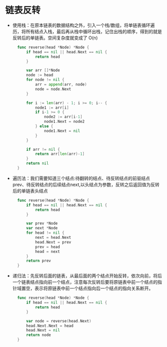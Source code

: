 # 链表反转



* 使用栈：在原本链表的数据结构之外，引入一个栈/数组，将单链表循环遍历，将所有结点入栈，最后再从栈中循环出栈，记住出栈的顺序，得到的就是反转后的单链表。空间复杂度就变成了 O\(n\)

  ```go
    func reverse(head *Node) *Node {
        if head == nil || head.Next == nil {
            return head
        }

        var arr []*Node
        node := head
        for node != nil {
            arr = append(arr, node)
            node = node.Next
        }

        for i := len(arr) - 1; i >= 0; i-- {
            node1 := arr[i]
            if i-1 >= 0 {
                node2 := arr[i-1]
                node1.Next = node2
            } else {
                node1.Next = nil
            }
        }

        if arr != nil {
            return arr[len(arr)-1]
        }
        return nil
    }
  ```

* 遍历法：我们需要知道三个结点:待翻转的结点、待反转结点的前驱结点 prev、待反转结点的后续结点next,以头结点为参数，反转之后返回值为反转后的单链表头结点

  ```go
    func reverse(head *Node) *Node {
        if head == nil || head.Next == nil {
            return head
        }

        var prev *Node
        var next *Node
        for head != nil {
            next = head.Next
            head.Next = prev
            prev = head
            head = next
        }
        return prev
    }
  ```

* 递归法：先反转后面的链表，从最后面的两个结点开始反转，依次向前，将后一个链表结点指向前一个结点，注意每次反转后要将原链表中前一个结点的指针域置空，表示将原链表中前一个结点指向后一个结点的指向关系断开。

  ```go
    func reverse(head *Node) *Node {
        if head == nil || head.Next == nil {
            return head
        }

        var node = reverse(head.Next)
        head.Next.Next = head
        head.Next = nil
        return node
    }
  ```


